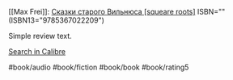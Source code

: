 [[Max Frei]]: [Сказки старого Вильнюса [squeare roots]](https://www.goodreads.com/book/show/14759812)
ISBN="" (ISBN13="9785367022209")

Simple review text.

[Search in Calibre](calibre://search/_?q=test)

#book/audio #book/fiction #book/book #book/rating5